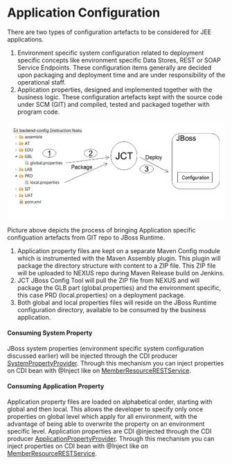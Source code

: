 # Application Configuration

There are two types of configuration artefacts to be considered for JEE applications.
 
1. Environment specific system configuration related to deployment specific concepts like environment specific Data Stores, REST or SOAP Service Endpoints. These configuration items generally are decided upon packaging and deployment time and are under responsibility of the operational staff.
2. Application properties, designed and implemented together with the business logic. These configuration artefacts kept with the source code under SCM (GIT) and compiled, tested and packaged together with program code. 

![CONFIG](../documentation/configuration.png)

Picture above depicts the process of bringing Application specific configuation artefacts from GIT repo to JBoss Runtime.

1. Application property files are kept on a separate Maven Config module which is instrumented with the Maven Assembly plugin. This plugin will package the directory structure with content to a ZIP file. This ZIP file will be uploaded to NEXUS repo during Maven Release build on Jenkins. 
2. JCT JBoss Config Tool will pull the ZIP file from NEXUS and will package the GLB part (global.properties) and the environment specific, this case PRD (local.properties) on a deployment package.
3. Both global and local properties files will reside on the JBoss Runtime configuration directory, available to be consumed by the business application. 

#### Consuming System Property
JBoss system properties (environment specific system configuration discussed earlier) will be injected through the CDI producer [SystemPropertyProvider](../common/src/main/java/com/nocom/inst/cdi/SystemPropertyProvider.java). Through this mechanism you can inject properties on CDI bean with @Inject like on [MemberResourceRESTService](../backend-web/src/main/java/com/nocom/inst/rest/MemberResourceRESTService.java).


#### Consuming Application Property
Application property files are loaded on alphabetical order, starting with global and then local. This allows the developer to specify only once properties on global level which apply for all environment, with the advantage of being able to overwrite the property on an environment specific level. Application properties are CDI @injected through the CDI producer [ApplicationPropertyProvider](../common/src/main/java/com/nocom/inst/cdi/ApplicationPropertyProvider.java).  Through this mechanism you can inject properties on CDI bean with @Inject like on [MemberResourceRESTService](../backend-web/src/main/java/com/nocom/inst/rest/MemberResourceRESTService.java).
